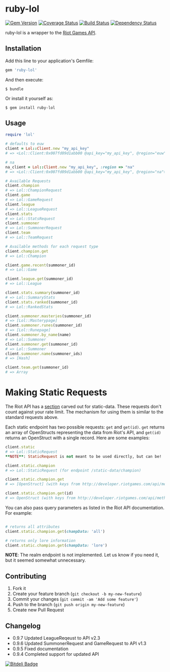 # ruby-lol
[![Gem Version](https://badge.fury.io/rb/ruby-lol.png)](http://badge.fury.io/rb/ruby-lol) [![Coverage Status](https://coveralls.io/repos/mikamai/ruby-lol/badge.png)](https://coveralls.io/r/mikamai/ruby-lol) [![Build Status](https://travis-ci.org/mikamai/ruby-lol.png?branch=master)](https://travis-ci.org/mikamai/ruby-lol) [![Dependency Status](https://gemnasium.com/mikamai/ruby-lol.png)](https://gemnasium.com/mikamai/ruby-lol)


ruby-lol is a wrapper to the [Riot Games API](https://developer.riotgames.com).

## Installation

Add this line to your application's Gemfile:

```ruby
gem 'ruby-lol'
```

And then execute:

    $ bundle

Or install it yourself as:

    $ gem install ruby-lol

## Usage

```ruby
require 'lol'

# defaults to euw
client = Lol::Client.new "my_api_key"
# => <Lol::Client:0x007fd09d1abb00 @api_key="my_api_key", @region="euw">

# na
na_client = Lol::Client.new "my_api_key", :region => "na"
# => <Lol::Client:0x007fd09d1abb00 @api_key="my_api_key", @region="na">

# Available Requests
client.champion
# => Lol::ChampionRequest
client.game
# => Lol::GameRequest
client.league
# => Lol::LeagueRequest
client.stats
# => Lol::StatsRequest
client.summoner
# => Lol::SummonerRequest
client.team
# => Lol::TeamRequest

# Available methods for each request type
client.champion.get
# => Lol::Champion

client.game.recent(summoner_id)
# => Lol::Game

client.league.get(summoner_id)
# => Lol::League

client.stats.summary(summoner_id)
# => Lol::SummaryStats
client.stats.ranked(summoner_id)
# => Lol::RankedStats

client.summoner.masteries(summoner_id)
# => [Lol::Masterypage]
client.summoner.runes(summoner_id)
# => [Lol::Runepage]
client.summoner.by_name(name)
# => Lol::Summoner
client.summoner.get(summoner_id)
# => Lol::Summoner
client.summoner.name(summoner_ids)
# => [Hash]

client.team.get(summoner_id)
# => Array
```

# Making Static Requests
The Riot API has a [section](http://developer.riotgames.com/api/methods#!/378) carved out for static-data. These requests don't count against your rate limit. The mechanism for using them is similar to the standard requests above.

Each static endpoint has two possible requests: `get` and `get(id)`. `get` returns an array of OpenStructs representing the data from Riot's API, and `get(id)` returns an OpenStruct with a single record. Here are some examples:

```ruby
client.static
# => Lol::StaticRequest
**NOTE**: StaticRequest is not meant to be used directly, but can be!

client.static.champion
# => Lol::StaticRequest (for endpoint /static-data/champion)

client.static.champion.get
# => [OpenStruct] (with keys from http://developer.riotgames.com/api/methods#!/378/1349)

client.static.champion.get(id)
# => OpenStruct (with keys from http://developer.riotgames.com/api/methods#!/378/1349)
```

You can also pass query parameters as listed in the Riot API documentation. For example:

```ruby

# returns all attributes
client.static.champion.get(champData: 'all')

# returns only lore information
client.static.champion.get(champData: 'lore')
```

**NOTE**: The realm endpoint is not implemented. Let us know if you need it, but it seemed somewhat unnecessary.

## Contributing

1. Fork it
2. Create your feature branch (`git checkout -b my-new-feature`)
3. Commit your changes (`git commit -am 'Add some feature'`)
4. Push to the branch (`git push origin my-new-feature`)
5. Create new Pull Request

## Changelog

 - 0.9.7 Updated LeagueReqeust to API v2.3
 - 0.9.6 Updated SummonerRequest and GameRequest to API v1.3
 - 0.9.5 Fixed documentation
 - 0.9.4 Completed support for updated API


[![Bitdeli Badge](https://d2weczhvl823v0.cloudfront.net/mikamai/ruby-lol/trend.png)](https://bitdeli.com/free "Bitdeli Badge")
